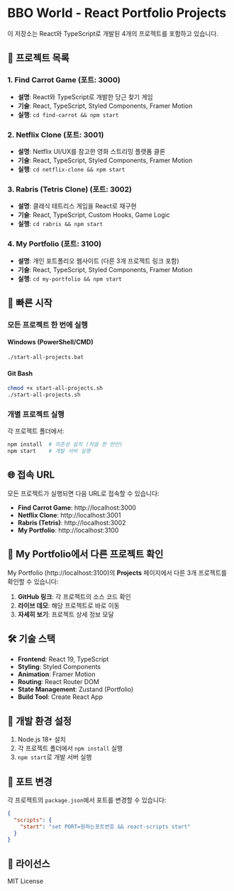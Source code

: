 # BBO World - React Portfolio Projects

이 저장소는 React와 TypeScript로 개발된 4개의 프로젝트를 포함하고 있습니다.

## 📁 프로젝트 목록

### 1. Find Carrot Game (포트: 3000)
- **설명**: React와 TypeScript로 개발한 당근 찾기 게임
- **기술**: React, TypeScript, Styled Components, Framer Motion
- **실행**: `cd find-carrot && npm start`

### 2. Netflix Clone (포트: 3001)
- **설명**: Netflix UI/UX를 참고한 영화 스트리밍 플랫폼 클론
- **기술**: React, TypeScript, Styled Components, Framer Motion
- **실행**: `cd netflix-clone && npm start`

### 3. Rabris (Tetris Clone) (포트: 3002)
- **설명**: 클래식 테트리스 게임을 React로 재구현
- **기술**: React, TypeScript, Custom Hooks, Game Logic
- **실행**: `cd rabris && npm start`

### 4. My Portfolio (포트: 3100)
- **설명**: 개인 포트폴리오 웹사이트 (다른 3개 프로젝트 링크 포함)
- **기술**: React, TypeScript, Styled Components, Framer Motion
- **실행**: `cd my-portfolio && npm start`

## 🚀 빠른 시작

### 모든 프로젝트 한 번에 실행

#### Windows (PowerShell/CMD)
```bash
./start-all-projects.bat
```

#### Git Bash
```bash
chmod +x start-all-projects.sh
./start-all-projects.sh
```

### 개별 프로젝트 실행

각 프로젝트 폴더에서:
```bash
npm install  # 의존성 설치 (처음 한 번만)
npm start    # 개발 서버 실행
```

## 🌐 접속 URL

모든 프로젝트가 실행되면 다음 URL로 접속할 수 있습니다:

- **Find Carrot Game**: http://localhost:3000
- **Netflix Clone**: http://localhost:3001
- **Rabris (Tetris)**: http://localhost:3002
- **My Portfolio**: http://localhost:3100

## 📱 My Portfolio에서 다른 프로젝트 확인

My Portfolio (http://localhost:3100)의 **Projects** 페이지에서 다른 3개 프로젝트를 확인할 수 있습니다:

1. **GitHub 링크**: 각 프로젝트의 소스 코드 확인
2. **라이브 데모**: 해당 프로젝트로 바로 이동
3. **자세히 보기**: 프로젝트 상세 정보 모달

## 🛠️ 기술 스택

- **Frontend**: React 19, TypeScript
- **Styling**: Styled Components
- **Animation**: Framer Motion
- **Routing**: React Router DOM
- **State Management**: Zustand (Portfolio)
- **Build Tool**: Create React App

## 📝 개발 환경 설정

1. Node.js 18+ 설치
2. 각 프로젝트 폴더에서 `npm install` 실행
3. `npm start`로 개발 서버 실행

## 🔧 포트 변경

각 프로젝트의 `package.json`에서 포트를 변경할 수 있습니다:

```json
{
  "scripts": {
    "start": "set PORT=원하는포트번호 && react-scripts start"
  }
}
```

## 📄 라이선스

MIT License 